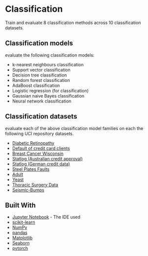 # Classification

Train and evaluate 8 classification methods across 10 classification datasets.

## Classification models

evaluate the following classification models:

* k-nearest neighbours classification
* Support vector classification
* Decision tree classification
* Random forest classification
* AdaBoost classification
* Logistic regression (for classification)
* Gaussian naive Bayes classification
* Neural network classification

## Classification datasets

evaluate each of the above classification model families on each the following UCI repository
datasets.

* [Diabetic Retinopathy](https://archive.ics.uci.edu/ml/datasets/Diabetic+Retinopathy+Debrecen+Data+Set)
* [Default of credit card clients](https://archive.ics.uci.edu/ml/datasets/default+of+credit+card+clients)
* [Breast Cancer Wisconsin](https://archive.ics.uci.edu/ml/datasets/Breast+Cancer+Wisconsin+(Diagnostic))
* [Statlog (Australian credit approval)](http://archive.ics.uci.edu/ml/datasets/statlog+(australian+credit+approval))
* [Statlog (German credit data)](https://archive.ics.uci.edu/ml/datasets/Statlog+(German+Credit+Data))
* [Steel Plates Faults](https://archive.ics.uci.edu/ml/datasets/Steel+Plates+Faults)
* [Adult](https://archive.ics.uci.edu/ml/datasets/adult)
* [Yeast](https://archive.ics.uci.edu/ml/datasets/Yeast)
* [Thoracic Surgery Data](https://archive.ics.uci.edu/ml/datasets/Thoracic+Surgery+Data)
* [Seismic-Bumps](https://archive.ics.uci.edu/ml/datasets/seismic-bumps)

## Built With

* [Jupyter Notebook](https://jupyter.org/) - The IDE used
* [scikit-learn](https://scikit-learn.org/stable/)
* [NumPy](https://numpy.org/)
* [pandas](https://pandas.pydata.org/)
* [Matplotlib](https://matplotlib.org/)
* [Seaborn](https://seaborn.pydata.org/)
* [pytorch](https://pytorch.org/)
